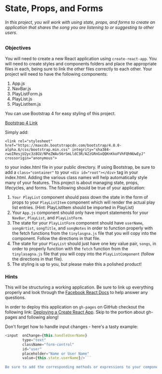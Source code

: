 # State, Props, and Forms
###### In this project, you will work with using state, props, and forms to create an application that shares the song you are listening to or suggesting to other users.

### Objectives  

You will need to create a new React application using ```create-react-app```.
You will need to create styles and components folders and place the appropriate files in each, being sure to link the other files correctly to each other.
Your project will need to have the following components:
1. App.js
2. NavBar.js
3. PlayListForm.js
4. PlayList.js
5. PlayListItem.js

You can use Bootstrap 4 for easy styling of this project.

[Bootstrap 4 Link](https://v4-alpha.getbootstrap.com/)

Simply add:

```<link rel="stylesheet" href="https://maxcdn.bootstrapcdn.com/bootstrap/4.0.0-alpha.6/css/bootstrap.min.css" integrity="sha384-rwoIResjU2yc3z8GV/NPeZWAv56rSmLldC3R/AZzGRnGxQQKnKkoFVhFQhNUwEyJ" crossorigin="anonymous">```

to your index.html file in your public directory.
If using Bootstrap, be sure to add a ```class="container"``` to your ```<div id="root"></div>``` tag in your index.html.
Adding the various class names will help automatically style many of your features.
This project is about managing state, props, lifecycles, and forms. The following should be true of your application:

1. ```Your PlayList``` component should pass down the state in the form of props to your ```PlayListItem``` component which will render the actual play list entries. (Hint: PlayListItem should be imported in PlayList)
2. Your ```App.js``` component should only have import statements for your ```NavBar```, ```PlayList```, and ```PlayListForm```.
3. The state for your ```PlayListForm``` component should have ```userName```, ```songArtist```, ```songTitle```, and ```songNotes``` in order to function properly with the fetch functions from the ```tinylasgna.js``` file that you will copy into the component. Follow the directions in that file.
4. The state for your ```PlayList``` should just have one key value pair, ```songs```, in order to properly function with the ```fetch``` function from the ```tinylasagna.js``` file that you will copy into the ```PlayListComponent``` (follow the directions in that file).
5. The styling is up to you, but please make this a polished product!

### Hints  

This will be structuring a working application. Be sure to link up everything properly and look through the [Facebook React Docs](https://facebook.github.io/react/) to help answer any questions.

In order to deploy this application on ```gh-pages``` on GitHub checkout the following link: [Deploying a Create React App](http://jakewiesler.com/surge-vs-github-pages-deploying-a-create-react-app-project/). Skip to the portion about gh-pages and following along!

Don't forget how to handle input changes - here's a tasty example:


```JavaScript
<input  onChange={this.handleUserName}
        type="text"
        className="form-control"
        id="user"
        placeholder="Name or User Name"
        value={this.state.userName}/>```
        
Be sure to add the corresponding methods or expressions to your component. Look back over the lesson material for help.
